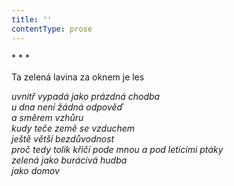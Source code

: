 ```yaml
---
title: ''
contentType: prose
---
```


\* \* \*

Ta zelená lavina za oknem je les

_uvnitř vypadá jako prázdná chodba  
u dna není žádná odpověď  
a směrem vzhůru  
kudy teče země se vzduchem  
ještě větší bezdůvodnost  
proč tedy tolik křičí pode mnou a pod letícími ptáky  
zelená jako burácivá hudba  
jako domov_
